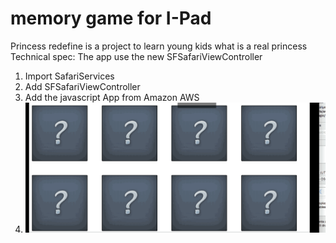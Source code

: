 # memory game for I-Pad
Princess redefine is a project to learn young kids what is a real princess
Technical spec:
The app use the new SFSafariViewController <br>
1. Import SafariServices <br>
2. Add SFSafariViewController <br>
3. Add the javascript App from Amazon AWS <br>
4. ![Memory Game for IPad](https://github.com/shirlymanor/memory-game-Ipad/blob/master/memoryGame.gif "Princess Redefined")

